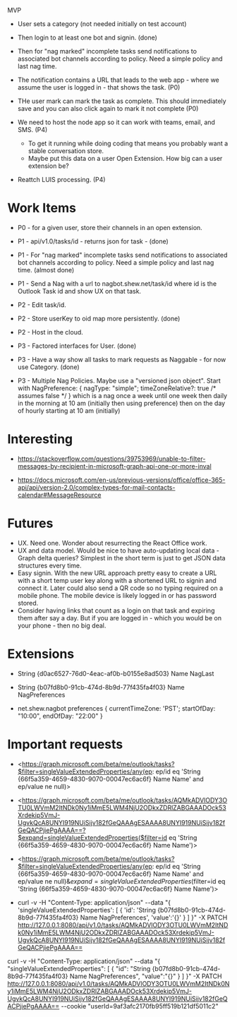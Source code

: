  MVP

* User sets a category (not needed initially on test account)

* Then login to at least one bot and signin. (done)

* Then for "nag marked" incomplete tasks send notifications to associated bot channels according to policy.  Need a simple policy and last nag time.

* The notification contains a URL that leads to the web app - where we assume the user is logged in - that shows the task. (P0)

* THe user mark can mark the task as complete.  This should immediately save and you can also click again to mark it not complete (P0)

* We need to host the node app so it can work with teams, email, and SMS. (P4)

    * To get it running while doing coding that means you probably want a stable conversation store.  
    * Maybe put this data on a user Open Extension.  How big can a user extension be?

* Reattch LUIS processing. (P4)

# Work Items

* P0 - for a given user, store their channels in an open extension.

* P1 - api/v1.0/tasks/id - returns json for task - (done)

* P1 - For "nag marked" incomplete tasks send notifications to associated bot channels according to policy.  Need a simple policy and last nag time. (almost done)

* P1 - Send a Nag with a url to nagbot.shew.net/task/id where id is the Outlook Task id and show UX on that task.

* P2 - Edit task/id.

* P2 - Store userKey to oid map more persistently. (done)

* P2 - Host in the cloud.

* P3 - Factored interfaces for User. (done)

* P3 - Have a way show all tasks to mark requests as Naggable - for now use Category. (done)

* P3 - Multiple Nag Policies. Maybe use a "versioned json object".  Start with NagPreference: { nagType: "simple"; timeZoneRelative?: true /* assumes false */ } which is a nag once a week until one week then daily in the morning at 10 am (initially then using preference) then on the day of hourly starting at 10 am (initially)

# Interesting

* <https://stackoverflow.com/questions/39753969/unable-to-filter-messages-by-recipient-in-microsoft-graph-api-one-or-more-inval>

* <https://docs.microsoft.com/en-us/previous-versions/office/office-365-api/api/version-2.0/complex-types-for-mail-contacts-calendar#MessageResource>

# Futures 

* UX.  Need one.  Wonder about resurrecting the React Office work.
* UX and data model.  Would be nice to have auto-updating local data - Graph delta queries?  Simplest in the short term is just to get JSON data structures every time.
* Easy signin. With the new URL approach pretty easy to create a URL with a short temp user key along with a shortened URL to signin and connect it.  Later could also send a QR code so no typing required on a mobile phone.  The mobile device is likely logged in or has password stored.
* Consider having links that count as a login on that task and expiring them after say a day.  But if you are logged in - which you would be on your phone - then no big deal. 


# Extensions

* String {d0ac6527-76d0-4eac-af0b-b0155e8ad503} Name NagLast

* String {b07fd8b0-91cb-474d-8b9d-77f435fa4f03} Name NagPreferences

* net.shew.nagbot preferences { currentTimeZone: 'PST'; startOfDay: "10:00", endOfDay: "22:00"  } 

# Important requests

* <https://graph.microsoft.com/beta/me/outlook/tasks?$filter=singleValueExtendedProperties/any(ep: ep/id eq 'String {66f5a359-4659-4830-9070-00047ec6ac6f} Name Name'  and ep/value ne null)>

* <https://graph.microsoft.com/beta/me/outlook/tasks/AQMkADVlODY3OTU0LWVmM2ItNDk0Ny1iMmE5LWM4NjU2ODkxZDRlZABGAAADOck53Xrdekip5VmJ-UgvkQcA8UNYI919NUiSijv182fGeQAAAgESAAAA8UNYI919NUiSijv182fGeQACPjiePgAAAA==?$expand=singleValueExtendedProperties($filter=id eq 'String {66f5a359-4659-4830-9070-00047ec6ac6f} Name Name')>

* <https://graph.microsoft.com/beta/me/outlook/tasks?$filter=singleValueExtendedProperties/any(ep: ep/id eq 'String {66f5a359-4659-4830-9070-00047ec6ac6f} Name Name'  and ep/value ne null)&$expand=singleValueExtendedProperties($filter=id eq 'String {66f5a359-4659-4830-9070-00047ec6ac6f} Name Name')>

* curl -v -H "Content-Type: application/json" --data "{ 'singleValueExtendedProperties': [ { 'id': 'String {b07fd8b0-91cb-474d-8b9d-77f435fa4f03} Name NagPreferences', 'value':'{}' } ] }" -X PATCH http://127.0.0.1:8080/api/v1.0/tasks/AQMkADVlODY3OTU0LWVmM2ItNDk0Ny1iMmE5LWM4NjU2ODkxZDRlZABGAAADOck53Xrdekip5VmJ-UgvkQcA8UNYI919NUiSijv182fGeQAAAgESAAAA8UNYI919NUiSijv182fGeQACPjiePgAAAA== 

curl -v -H "Content-Type: application/json" --data "{ \"singleValueExtendedProperties\": [ { \"id\": \"String {b07fd8b0-91cb-474d-8b9d-77f435fa4f03} Name NagPreferences\", \"value\":\"{}\" } ] }" -X PATCH http://127.0.0.1:8080/api/v1.0/tasks/AQMkADVlODY3OTU0LWVmM2ItNDk0Ny1iMmE5LWM4NjU2ODkxZDRlZABGAAADOck53Xrdekip5VmJ-UgvkQcA8UNYI919NUiSijv182fGeQAAAgESAAAA8UNYI919NUiSijv182fGeQACPjiePgAAAA== --cookie "userId=9af3afc2170fb95ff519b121df5011c2"
